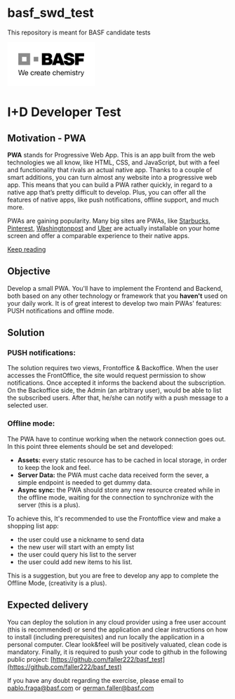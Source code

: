 # basf_swd_test
This repository is meant for BASF candidate tests


<img src="./statics/basf.png?raw=true" alt="logo" width="200px"/>

# I+D Developer Test

## Motivation - PWA

__PWA__ stands for Progressive Web App. This is an app built from the web technologies we all know,
like HTML, CSS, and JavaScript, but with a feel and functionality that rivals an actual native app. 
Thanks to a couple of smart additions, you can turn almost any website into a progressive web app. 
This means that you can build a PWA rather quickly, in regard to a native app that’s pretty difficult to develop. 
Plus, you can offer all the features of native apps, like push notifications, offline support, and much more.

PWAs are gaining popularity. Many big sites are PWAs, like [Starbucks](https://Starbucks.com), 
[Pinterest](https://Pinterest.com), [Washingtonpost](https://Washingtonpost.com) and [Uber](https://Uber.com) 
are actually installable on your home screen and offer a comparable experience to their native apps.

[Keep reading](https://yoast.com/what-is-a-progressive-web-app-pwa/)


## Objective

Develop a small PWA. You'll have to implement the Frontend and Backend, both based on any other technology or framework that you __haven't__ used on your daily work.
It is of great interest to develop two main PWAs' features: PUSH notifications and offline mode.


## Solution

### PUSH notifications:

The solution requires two views, Frontoffice & Backoffice.
When the user accesses the FrontOffice, the site would request permission to show notifications. 
Once accepted it informs the backend about the subscription.
On the Backoffice side, the Admin (an arbitrary user), would be able to list the subscribed users.
After that, he/she can notify with a push message to a selected user.

### Offline mode:
The PWA have to continue working when the network connection goes out.
In this point three elements should be set and developed: 
- __Assets:__ every static resource has to be cached in local storage, in order to keep the look and feel.
- __Server Data:__ the PWA must cache data received form the sever, a simple endpoint is needed to get dummy data.
- __Async sync:__ the PWA should store any new resource created while in the offline mode, waiting for the connection to synchronize with the server (this is a plus).

To achieve this, It's recommended to use the Frontoffice view and make a shopping list app:
- the user could use a nickname to send data
- the new user will start with an empty list
- the user could query his list to the server
- the user could add new items to his list.

This is a suggestion, but you are free to develop any app to complete the Offline Mode, (creativity is a plus).

## Expected delivery
You can deploy the solution in any cloud provider using a free user account (this is recommended) or send the application and clear instructions on how to install (including prerequisites) and run locally the application in a personal computer.
Clear look&feel will be positively valuated, clean code is mandatory.
Finally, it is required to push your code to github in the following public project: [https://github.com/faller222/basf_test](https://github.com/faller222/basf_test)
 
 
If you have any doubt regarding the exercise, please email to [pablo.fraga@basf.com](mailto:pablo.fraga@basf.com) or [german.faller@basf.com](mailto:german.faller@basf.com) 
